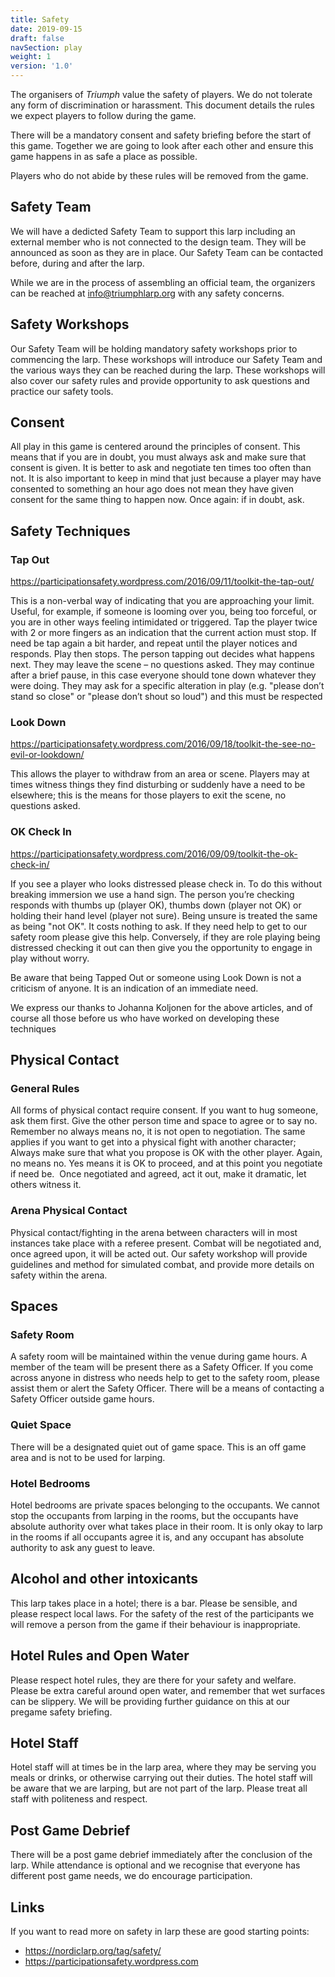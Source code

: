 ```yaml
---
title: Safety
date: 2019-09-15
draft: false
navSection: play
weight: 1
version: '1.0'
---
```


The organisers of *Triumph* value the safety of players. We do not tolerate
any form of discrimination or harassment. This document details the rules we
expect players to follow during the game. <!--more-->

There will be a mandatory consent and safety briefing before the start of this
game. Together we are going to look after each other and ensure this game
happens in as safe a place as possible.

Players who do not abide by these rules will be removed from the game.

## Safety Team

We will have a dedicted Safety Team to support this larp including an external
member who is not connected to the design team. They will be announced as soon
as they are in place. Our Safety Team can be contacted before, during and
after the larp.

While we are in the process of assembling an official team, the organizers can
be reached at [info@triumphlarp.org](mailto:info@triumphlarp.com) with any
safety concerns.

## Safety Workshops

Our Safety Team will be holding mandatory safety workshops prior to commencing
the larp. These workshops will introduce our Safety Team and the various ways
they can be reached during the larp. These workshops will also cover our
safety rules and provide opportunity to ask questions and practice our safety
tools.

## Consent

All play in this game is centered around the principles of consent.  This
means that if you are in doubt, you must always ask and make sure that consent
is given. It is better to ask and negotiate ten times too often than not. It
is also important to keep in mind that just because a player may have
consented to something an hour ago does not mean they have given consent for
the same thing to happen now. Once again: if in doubt, ask.

## Safety Techniques

### Tap Out

https://participationsafety.wordpress.com/2016/09/11/toolkit-the-tap-out/

This is a non-verbal way of indicating that you are approaching your limit.
Useful, for example, if someone is looming over you, being too forceful, or
you are in other ways feeling intimidated or triggered. Tap the player twice
with 2 or more fingers as an indication that the current action must stop. If
need be tap again a bit harder, and repeat until the player notices and
responds. Play then stops. The person tapping out decides what happens next.
They may leave the scene – no questions asked. They may continue after a brief
pause, in this case everyone should tone down whatever they were doing. They
may ask for a specific alteration in play (e.g. "please don’t stand so close"
or "please don’t shout so loud") and this must be respected

### Look Down

https://participationsafety.wordpress.com/2016/09/18/toolkit-the-see-no-evil-or-lookdown/

This allows the player to withdraw from an area or scene. Players may at
times witness things they find disturbing or suddenly have a need to be
elsewhere; this is the means for those players to exit the scene, no questions
asked.

### OK Check In

https://participationsafety.wordpress.com/2016/09/09/toolkit-the-ok-check-in/

If you see a player who looks distressed please check in. To do this without
breaking immersion we use a hand sign. The person you’re checking responds
with thumbs up (player OK), thumbs down (player not OK) or holding their hand
level (player not sure). Being unsure is treated the same as being "not OK".
It costs nothing to ask. If they need help to get to our safety room please
give this help. Conversely, if they are role playing being distressed
checking it out can then give you the opportunity to engage in play without
worry.

Be aware that being Tapped Out or someone using Look Down is not a criticism
of anyone. It is an indication of an immediate need.

We express our thanks to Johanna Koljonen for the above articles, and of
course all those before us who have worked on developing these techniques

## Physical Contact

### General Rules

All forms of physical contact require consent. If you want to hug someone,
ask them first. Give the other person time and space to agree or to say no. 
Remember no always means no, it is not open to negotiation. The same applies
if you want to get into a physical fight with another character; Always make
sure that what you propose is OK with the other player. Again, no means no.
Yes means it is OK to proceed, and at this point you negotiate if need be. 
Once negotiated and agreed, act it out, make it dramatic, let others witness
it.

### Arena Physical Contact

Physical contact/fighting in the arena between characters will in most
instances take place with a referee present. Combat will be negotiated and,
once agreed upon, it will be acted out. Our safety workshop will provide
guidelines and method for simulated combat, and provide more details on safety
within the arena.

## Spaces

### Safety Room

A safety room will be maintained within the venue during game hours. A member
of the team will be present there as a Safety Officer. If you come across
anyone in distress who needs help to get to the safety room, please assist
them or alert the Safety Officer. There will be a means of contacting a Safety
Officer outside game hours.

### Quiet Space

There will be a designated quiet out of game space. This is an off game area
and is not to be used for larping.

### Hotel Bedrooms

Hotel bedrooms are private spaces belonging to the occupants. We cannot stop
the occupants from larping in the rooms, but the occupants have absolute
authority over what takes place in their room. It is only okay to larp in the
rooms if all occupants agree it is, and any occupant has absolute authority to
ask any guest to leave.

## Alcohol and other intoxicants

This larp takes place in a hotel; there is a bar. Please be sensible, and
please respect local laws. For the safety of the rest of the participants we
will remove a person from the game if their behaviour is inappropriate.

## Hotel Rules and Open Water

Please respect hotel rules, they are there for your safety and welfare. 
Please be extra careful around open water, and remember that wet surfaces can
be slippery. We will be providing further guidance on this at our pregame
safety briefing.

## Hotel Staff

Hotel staff will at times be in the larp area, where they may be serving you
meals or drinks, or otherwise carrying out their duties. The hotel staff will
be aware that we are larping, but are not part of the larp. Please treat all
staff with politeness and respect.

## Post Game Debrief

There will be a post game debrief immediately after the conclusion of the
larp. While attendance is optional and we recognise that everyone has
different post game needs, we do encourage participation.

## Links

If you want to read more on safety in larp these are good starting points:

* https://nordiclarp.org/tag/safety/
* https://participationsafety.wordpress.com

